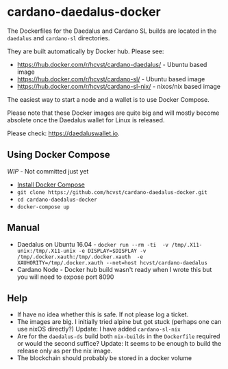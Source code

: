 # cardano-daedalus-docker
The Dockerfiles for the Daedalus and Cardano SL builds are located
in the `daedalus` and `cardano-sl` directories.

They are built automatically by Docker hub. Please see:
- https://hub.docker.com/r/hcvst/cardano-daedalus/ - Ubuntu based image
- https://hub.docker.com/r/hcvst/cardano-sl/ - Ubuntu based image
- https://hub.docker.com/r/hcvst/cardano-sl-nix/ - nixos/nix based image

The easiest way to start a node and a wallet is to use Docker Compose.

Please note that these Docker images are quite big and will
mostly become absolete once the Daedalus wallet for Linux is released.

Please check: https://daedaluswallet.io.

## Using Docker Compose
*WIP* - Not committed just yet
- [Install Docker Compose](https://docs.docker.com/compose/install/)
- `git clone https://github.com/hcvst/cardano-daedalus-docker.git`  
- `cd cardano-daedalus-docker` 
- `docker-compose up`

## Manual
- Daedalus on Ubuntu 16.04 - `docker run --rm -ti  -v /tmp/.X11-unix:/tmp/.X11-unix -e DISPLAY=$DISPLAY -v /tmp/.docker.xauth:/tmp/.docker.xauth  -e XAUHORITY=/tmp/.docker.xauth --net=host hcvst/cardano-daedalus`
- Cardano Node - Docker hub build wasn't ready when I wrote this but you will need to expose port 8090

## Help
- If have no idea whether this is safe. If not please log a ticket.
- The images are big. I initially tried alpine but got stuck (perhaps one can use nixOS directly?) Update: I have added `cardano-sl-nix`
- Are for the `daedalus-ds` build both `nix-builds` in the `Dockerfile` required or would the second suffice? Update: It seems to be enough to build the release only as per the nix image.
- The blockchain should probably be stored in a docker volume
